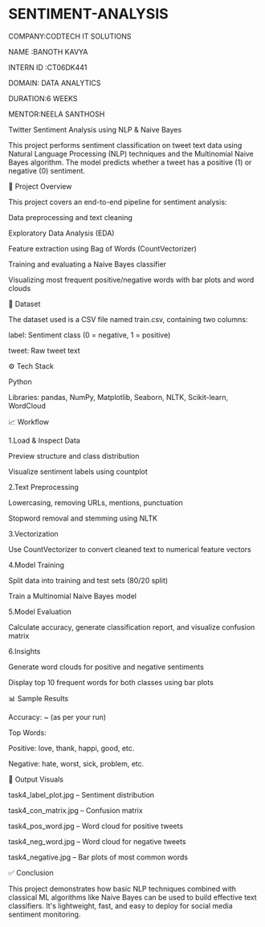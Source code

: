 # SENTIMENT-ANALYSIS

COMPANY:CODTECH IT SOLUTIONS

NAME :BANOTH KAVYA

INTERN ID :CT06DK441

DOMAIN: DATA ANALYTICS

DURATION:6 WEEKS

MENTOR:NEELA SANTHOSH

Twitter Sentiment Analysis using NLP & Naive Bayes

This project performs sentiment classification on tweet text data using Natural Language Processing (NLP) techniques and the Multinomial Naive Bayes algorithm. The model predicts whether a tweet has a positive (1) or negative (0) sentiment.

📌 Project Overview

This project covers an end-to-end pipeline for sentiment analysis:

Data preprocessing and text cleaning

Exploratory Data Analysis (EDA)

Feature extraction using Bag of Words (CountVectorizer)

Training and evaluating a Naive Bayes classifier

Visualizing most frequent positive/negative words with bar plots and word clouds

📂 Dataset

The dataset used is a CSV file named train.csv, containing two columns:

label: Sentiment class (0 = negative, 1 = positive)

tweet: Raw tweet text

⚙️ Tech Stack

Python

Libraries: pandas, NumPy, Matplotlib, Seaborn, NLTK, Scikit-learn, WordCloud

📈 Workflow

1.Load & Inspect Data

Preview structure and class distribution

Visualize sentiment labels using countplot

2.Text Preprocessing

Lowercasing, removing URLs, mentions, punctuation

Stopword removal and stemming using NLTK

3.Vectorization

Use CountVectorizer to convert cleaned text to numerical feature vectors

4.Model Training

Split data into training and test sets (80/20 split)

Train a Multinomial Naive Bayes model

5.Model Evaluation

Calculate accuracy, generate classification report, and visualize confusion matrix

6.Insights

Generate word clouds for positive and negative sentiments

Display top 10 frequent words for both classes using bar plots

📊 Sample Results

Accuracy: ~ (as per your run)

Top Words:

Positive: love, thank, happi, good, etc.

Negative: hate, worst, sick, problem, etc.

📁 Output Visuals

task4_label_plot.jpg – Sentiment distribution

task4_con_matrix.jpg – Confusion matrix

task4_pos_word.jpg – Word cloud for positive tweets

task4_neg_word.jpg – Word cloud for negative tweets

task4_negative.jpg – Bar plots of most common words

✅ Conclusion

This project demonstrates how basic NLP techniques combined with classical ML algorithms like Naive Bayes can be used to build effective text classifiers. It's lightweight, fast, and easy to deploy for social media sentiment monitoring.
